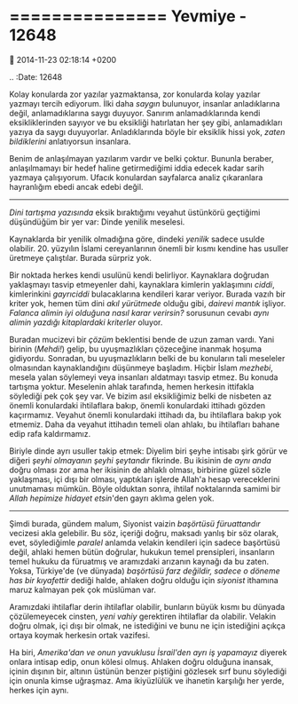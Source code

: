 ===============
Yevmiye - 12648
===============

:date: 2014-11-23 02:18:14 +0200

.. :Date:   12648

Kolay konularda zor yazılar yazmaktansa, zor konularda kolay yazılar
yazmayı tercih ediyorum. İlki daha *saygın* bulunuyor, insanlar
anladıklarına değil, anlamadıklarına saygı duyuyor. Sanırım
anlamadıklarında kendi eksikliklerinden sayıyor ve bu eksikliği
hatırlatan her şey gibi, anlamadıkları yazıya da saygı duyuyorlar.
Anladıklarında böyle bir eksiklik hissi yok, *zaten bildiklerini*
anlatıyorsun insanlara.

Benim de anlaşılmayan yazılarım vardır ve belki çoktur. Bununla beraber,
anlaşılmamayı bir hedef haline getirmediğimi iddia edecek kadar sarih
yazmaya çalışıyorum. Ufacık konulardan sayfalarca analiz çıkaranlara
hayranlığım ebedi ancak edebi değil.

--------------

*Dini tartışma yazısında* eksik bıraktığımı veyahut üstünkörü geçtiğimi
düşündüğüm bir yer var: Dinde yenilik meselesi.

Kaynaklarda bir yenilik olmadığına göre, dindeki *yenilik* sadece usulde
olabilir. 20. yüzyılın İslami cereyanlarının önemli bir kısmı kendine
has usuller üretmeye çalıştılar. Burada sürpriz yok.

Bir noktada herkes kendi usulünü kendi belirliyor. Kaynaklara doğrudan
yaklaşmayı tasvip etmeyenler dahi, kaynaklara kimlerin yaklaşımını
*ciddi*, kimlerinkini *gayrıciddi* bulacaklarına kendileri karar
veriyor. Burada vazıh bir kriter yok, hemen tüm dini *akıl yürütmede*
olduğu gibi, *dairevi mantık* işliyor. *Falanca alimin iyi olduğuna
nasıl karar verirsin?* sorusunun cevabı *aynı alimin yazdığı
kitaplardaki kriterler* oluyor.

Buradan mucizevi bir *çözüm* beklentisi bende de uzun zaman vardı. Yani
birinin (*Mehdi!*) gelip, bu uyuşmazlıkları çözeceğine inanmak hoşuma
gidiyordu. Sonradan, bu uyuşmazlıkların belki de bu konuların tali
meseleler olmasından kaynaklandığını düşünmeye başladım. Hiçbir İslam
*mezhebi*, mesela yalan söylemeyi veya insanları aldatmayı tasvip etmez.
Bu konuda tartışma yoktur. Meselenin ahlak tarafında, hemen herkesin
ittifakla söylediği pek çok şey var. Ve bizim asıl eksikliğimiz belki de
nisbeten az önemli konulardaki ihtilaflara bakıp, önemli konulardaki
ittihadı gözden kaçırmamız. Veyahut önemli konulardaki ittihadı da, bu
ihtilaflara bakıp yok etmemiz. Daha da veyahut ittihadın temeli olan
ahlakı, bu ihtilafları bahane edip rafa kaldırmamız.

Biriyle dinde ayrı usuller takip etmek: Diyelim biri şeyhe intisabı şirk
görür ve diğeri *şeyhi olmayanın şeyhi şeytandır* fikrinde. Bu ikisinin
de *aynı anda* doğru olması zor ama her ikisinin de ahlaklı olması,
birbirine güzel sözle yaklaşması, içi dışı bir olması, yaptıkları
işlerde Allah'a hesap vereceklerini unutmaması mümkün. Böyle olduktan
sonra, ihtilaf noktalarında samimi bir *Allah hepimize hidayet
etsin*'den gayrı aklıma gelen yok.

--------------

Şimdi burada, gündem malum, Siyonist vaizin *başörtüsü füruattandır*
vecizesi akla gelebilir. Bu söz, içeriği doğru, maksadı yanlış bir söz
olarak, evet, söylediğimle *paralel* anlamda velakin kendileri için
sadece başörtüsü değil, ahlaki hemen bütün doğrular, hukukun temel
prensipleri, insanların temel hukuku da füruatmış ve aramızdaki arızanın
kaynağı da bu zaten. Yoksa, Türkiye'de (ve dünyada) *başörtüsü farz
değildir, sadece o döneme has bir kıyafettir* dediği halde, ahlaken
doğru olduğu için *siyonist* ithamına maruz kalmayan pek çok müslüman
var.

Aramızdaki ihtilaflar derin ihtilaflar olabilir, bunların büyük kısmı bu
dünyada çözülemeyecek cinsten, *yeni vahiy* gerektiren ihtilaflar da
olabilir. Velakin doğru olmak, içi dışı bir olmak, ne istediğini ve bunu
ne için istediğini açıkça ortaya koymak herkesin ortak vazifesi.

Ha biri, *Amerika'dan ve onun yavuklusu İsrail'den ayrı iş yapamayız*
diyerek onlara intisap edip, onun kölesi olmuş. Ahlaken doğru olduğuna
inansak, içinin dışının bir, altının üstünün benzer piştiğini gözlesek
sırf bunu söylediği için onunla kimse uğraşmaz. Ama ikiyüzlülük ve
ihanetin karşılığı her yerde, herkes için aynı.
